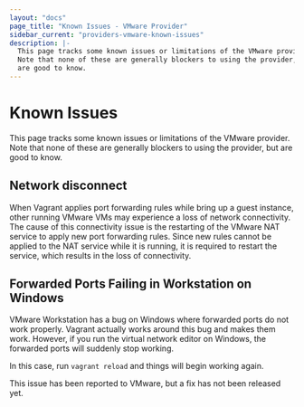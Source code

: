 ```yaml
---
layout: "docs"
page_title: "Known Issues - VMware Provider"
sidebar_current: "providers-vmware-known-issues"
description: |-
  This page tracks some known issues or limitations of the VMware provider.
  Note that none of these are generally blockers to using the provider, but
  are good to know.
---
```


# Known Issues

This page tracks some known issues or limitations of the VMware provider.
Note that none of these are generally blockers to using the provider, but
are good to know.

## Network disconnect

When Vagrant applies port forwarding rules while bring up a guest instance,
other running VMware VMs may experience a loss of network connectivity. The
cause of this connectivity issue is the restarting of the VMware NAT service
to apply new port forwarding rules. Since new rules cannot be applied to the
NAT service while it is running, it is required to restart the service, which
results in the loss of connectivity.

## Forwarded Ports Failing in Workstation on Windows

VMware Workstation has a bug on Windows where forwarded ports do not work
properly. Vagrant actually works around this bug and makes them work. However,
if you run the virtual network editor on Windows, the forwarded ports will
suddenly stop working.

In this case, run `vagrant reload` and things will begin working again.

This issue has been reported to VMware, but a fix has not been released yet.
